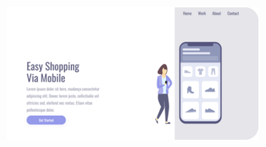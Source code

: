 

<img src="https://github.com/nilssin/Projeto-EasyShopping/blob/main/assets/Img%201%20EasyS%20(1).png?raw=true">
